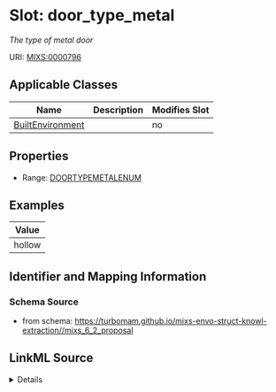 # Slot: door_type_metal


_The type of metal door_



URI: [MIXS:0000796](https://w3id.org/mixs/0000796)



<!-- no inheritance hierarchy -->




## Applicable Classes

| Name | Description | Modifies Slot |
| --- | --- | --- |
[BuiltEnvironment](BuiltEnvironment.md) |  |  no  |







## Properties

* Range: [DOORTYPEMETALENUM](DOORTYPEMETALENUM.md)






## Examples

| Value |
| --- |
| hollow |

## Identifier and Mapping Information







### Schema Source


* from schema: https://turbomam.github.io/mixs-envo-struct-knowl-extraction//mixs_6_2_proposal




## LinkML Source

<details>
```yaml
name: door_type_metal
description: The type of metal door
title: door type, metal
notes:
- door
- type
examples:
- value: hollow
from_schema: https://turbomam.github.io/mixs-envo-struct-knowl-extraction//mixs_6_2_proposal
rank: 1000
slot_uri: MIXS:0000796
multivalued: false
alias: door_type_metal
domain_of:
- BuiltEnvironment
range: DOOR_TYPE_METAL_ENUM
required: false
recommended: false

```
</details>